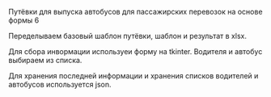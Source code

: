Путёвки для выпуска автобусов для пассажирских перевозок на основе формы 6

Переделываем базовый шаблон путёвки, шаблон и результат в xlsx.

Для сбора инвормации используеи форму на tkinter.
Водителя и автобус выбираем из списка.

Для хранения последней информации и хранения списков водителей и автобусов используется json.
